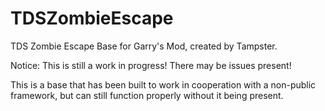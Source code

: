 # TDSZombieEscape
TDS Zombie Escape Base for Garry's Mod, created by Tampster.

Notice: This is still a work in progress! There may be issues present!

This is a base that has been built to work in cooperation with a non-public framework, but can still function properly without it being present.
